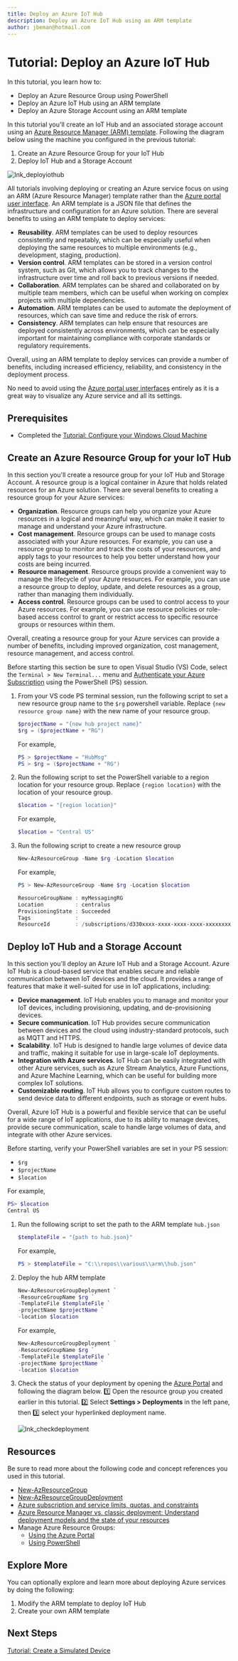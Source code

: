 ```yaml
---
title: Deploy an Azure IoT Hub
description: Deploy an Azure IoT Hub using an ARM template 
author: jbeman@hotmail.com
---
```


# Tutorial: Deploy an Azure IoT Hub

In this tutorial, you learn how to:

- Deploy an Azure Resource Group using PowerShell
- Deploy an Azure IoT Hub using an ARM template
- Deploy an Azure Storage Account using an ARM template

In this tutorial you'll create an IoT Hub and an associated storage account using an [Azure Resource Manager (ARM) template](https://learn.microsoft.com/azure/azure-resource-manager/templates/overview). Following the diagram below using the machine you configured in the previous tutorial:

1. Create an Azure Resource Group for your IoT Hub
1. Deploy IoT Hub and a Storage Account

![lnk_deployiothub]

All tutorials involving deploying or creating an Azure service focus on using an ARM (Azure Resource Manager) template rather than the [Azure portal user interface](https://portal.azure.com). An ARM template is a JSON file that defines the infrastructure and configuration for an Azure solution. There are several benefits to using an ARM template to deploy services:

- **Reusability**. ARM templates can be used to deploy resources consistently and repeatably, which can be especially useful when deploying the same resources to multiple environments (e.g., development, staging, production).
- **Version control**. ARM templates can be stored in a version control system, such as Git, which allows you to track changes to the infrastructure over time and roll back to previous versions if needed.
- **Collaboration**. ARM templates can be shared and collaborated on by multiple team members, which can be useful when working on complex projects with multiple dependencies.
- **Automation**. ARM templates can be used to automate the deployment of resources, which can save time and reduce the risk of errors.
- **Consistency**. ARM templates can help ensure that resources are deployed consistently across environments, which can be especially important for maintaining compliance with corporate standards or regulatory requirements.

Overall, using an ARM template to deploy services can provide a number of benefits, including increased efficiency, reliability, and consistency in the deployment process.

No need to avoid using the [Azure portal user interfaces](https://portal.azure.com) entirely as it is a great way to visualize any Azure service and all its settings.

## Prerequisites

- Completed the [Tutorial: Configure your Windows Cloud Machine](tutorial-configure.md)

## Create an Azure Resource Group for your IoT Hub

In this section you'll create a resource group for your IoT Hub and Storage Account. A resource group is a logical container in Azure that holds related resources for an Azure solution. There are several benefits to creating a resource group for your Azure services:

- **Organization**. Resource groups can help you organize your Azure resources in a logical and meaningful way, which can make it easier to manage and understand your Azure infrastructure.
- **Cost management**. Resource groups can be used to manage costs associated with your Azure resources. For example, you can use a resource group to monitor and track the costs of your resources, and apply tags to your resources to help you better understand how your costs are being incurred.
- **Resource management**. Resource groups provide a convenient way to manage the lifecycle of your Azure resources. For example, you can use a resource group to deploy, update, and delete resources as a group, rather than managing them individually.
- **Access control**. Resource groups can be used to control access to your Azure resources. For example, you can use resource policies or role-based access control to grant or restrict access to specific resource groups or resources within them.

Overall, creating a resource group for your Azure services can provide a number of benefits, including improved organization, cost management, resource management, and access control.

Before starting this section be sure to open Visual Studio (VS) Code, select the `Terminal > New Terminal...` menu and [Authenticate your Azure Subscription](howto-connecttoazure.md) using the PowerShell (PS) session.

1. From your VS code PS terminal session, run the following script to set a new resource group name to the `$rg` powershell variable. Replace `{new resource group name}` with the new name of your resource group.

    ```powershell
    $projectName = "{new hub project name}"
    $rg = ($projectName + "RG")
    ```

    For example,

    ```powershell
    PS > $projectName = "HubMsg"
    PS > $rg = ($projectName + "RG")
    ```

1. Run the following script to set the PowerShell variable to a region location for your resource group.  Replace `{region location}` with the location of your resource group.

    ```powershell
    $location = "{region location}"
    ```

    For example,

    ```powershell
    $location = "Central US"
    ```

1. Run the following script to create a new resource group

    ```powershell
    New-AzResourceGroup -Name $rg -Location $location
    ```

    For example,

    ```powershell
    PS > New-AzResourceGroup -Name $rg -Location $location

    ResourceGroupName : myMessagingRG
    Location          : centralus
    ProvisioningState : Succeeded
    Tags              : 
    ResourceId        : /subscriptions/d330xxxx-xxxx-xxxx-xxxx-xxxxxxxxabda/resourceGroups/myMessagingRG
    
    ```

## Deploy IoT Hub and a Storage Account

In this section you'll deploy an Azure IoT Hub and a Storage Account. Azure IoT Hub is a cloud-based service that enables secure and reliable communication between IoT devices and the cloud. It provides a range of features that make it well-suited for use in IoT applications, including:

- **Device management**. IoT Hub enables you to manage and monitor your IoT devices, including provisioning, updating, and de-provisioning devices.
- **Secure communication**. IoT Hub provides secure communication between devices and the cloud using industry-standard protocols, such as MQTT and HTTPS.
- **Scalability**. IoT Hub is designed to handle large volumes of device data and traffic, making it suitable for use in large-scale IoT deployments.
- **Integration with Azure services**. IoT Hub can be easily integrated with other Azure services, such as Azure Stream Analytics, Azure Functions, and Azure Machine Learning, which can be useful for building more complex IoT solutions.
- **Customizable routing**. IoT Hub allows you to configure custom routes to send device data to different endpoints, such as storage or event hubs.

Overall, Azure IoT Hub is a powerful and flexible service that can be useful for a wide range of IoT applications, due to its ability to manage devices, provide secure communication, scale to handle large volumes of data, and integrate with other Azure services.

Before starting, verify your PowerShell variables are set in your PS session:
- `$rg`
- `$projectName`
- `$location`

For example,

```powershell
PS> $location
Central US
```

1. Run the following script to set the path to the ARM template `hub.json`

    ```powershell
    $templateFile = "{path to hub.json}"
    ```

    For example,

    ```powershell
    PS > $templateFile = "C:\\repos\\various\\arm\\hub.json"
    ```

1. Deploy the hub ARM template

    ```powershell
    New-AzResourceGroupDeployment `
    -ResourceGroupName $rg `
    -TemplateFile $templateFile `
    -projectName $projectName `
    -location $location
    ```

    For example,

    ```powershell
    New-AzResourceGroupDeployment `
    -ResourceGroupName $rg `
    -TemplateFile $templateFile `
    -projectName $projectName `
    -location $location
    ```

1. Check the status of your deployment by opening the [Azure Portal](https://portal.azure.com) and following the diagram below. 1️⃣ Open the resource group you created earlier in this tutorial. 2️⃣ Select **Settings > Deployments** in the left pane, then 3️⃣ select your hyperlinked deployment name.

    ![lnk_checkdeployment]

## Resources

Be sure to read more about the following code and concept references you used in this tutorial.

- [New-AzResourceGroup](https://learn.microsoft.com/powershell/module/az.resources/new-azresourcegroup?view=azps-9.2.0)
- [New-AzResourceGroupDeployment](https://learn.microsoft.com/powershell/module/az.resources/new-azresourcegroupdeployment?view=azps-9.2.0)
- [Azure subscription and service limits, quotas, and constraints](https://learn.microsoft.com/azure/azure-resource-manager/management/azure-subscription-service-limits)
- [Azure Resource Manager vs. classic deployment: Understand deployment models and the state of your resources](https://learn.microsoft.com/azure/azure-resource-manager/management/deployment-models)
- Manage Azure Resource Groups:
    - [Using the Azure Portal](https://learn.microsoft.com/azure/azure-resource-manager/management/manage-resource-groups-portal)
    - [Using PowerShell](https://learn.microsoft.com/azure/azure-resource-manager/management/manage-resource-groups-powershell)

## Explore More

You can optionally explore and learn more about deploying Azure services by doing the following:

1. Modify the ARM template to deploy IoT Hub
1. Create your own ARM template

## Next Steps

[Tutorial: Create a Simulated Device](tutorial-symmetrickeydevice.md)

<!-- images -->
[lnk_deployiothub]: media/tutorial-deployiothub/deployiothub.png
[lnk_checkdeployment]: media/tutorial-deployiothub/checkdeployment.png